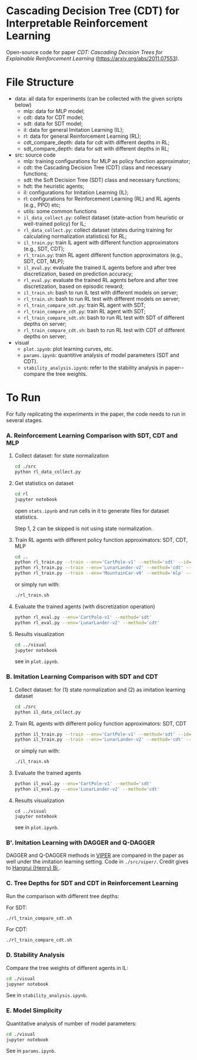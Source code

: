 # Cascading Decision Tree (CDT) for Interpretable Reinforcement Learning

Open-source code for paper *CDT: Cascading Decision Trees for Explainable Reinforcement Learning* (https://arxiv.org/abs/2011.07553).


# File Structure

* data: all data for experiments (can be collected with the given scripts below)
  * mlp: data for MLP model;
  * cdt: data for CDT model;
  * sdt: data for SDT model;
  * il: data for general Imitation Learning (IL);
  * rl: data for general Reinforcement Learning (RL);
  * cdt_compare_depth: data for cdt with different depths in RL;
  * sdt_compare_depth: data for sdt with different depths in RL;
* src: source code
  * mlp: training configurations for MLP as policy function approximator;
  * cdt: the Cascading Decision Tree (CDT) class and necessary functions;
  * sdt: the Soft Decision Tree (SDT) class and necessary functions;
  * hdt: the heuristic agents;
  * il: configurations for Imitation Learning (IL);
  * rl: configurations for Reinforcement Learning (RL) and RL agents (e.g., PPO) etc;
  * utils: some common functions
  * `il_data_collect.py`: collect dataset (state-action from heuristic or well-trained policy) for IL;
  * `rl_data_collect.py`: collect dataset (states during training for calculating normalization statistics) for RL;
  * `il_train.py`: train IL agent with different function approximators (e.g., SDT, CDT);
  * `rl_train.py`: train RL agent different function approximators (e.g., SDT, CDT, MLP);
  * `il_eval.py`: evaluate the trained IL agents before and after tree discretization, based on prediction accuracy;
  * `rl_eval.py`: evaluate the trained RL agents before and after tree discretization, based on episodic reward;
  * `il_train.sh`: bash to run IL  test with different models on server;
  * `rl_train.sh`: bash to run RL test with different models on server;
  * `rl_train_compare_sdt.py`: train RL agent with SDT;
  * `rl_train_compare_cdt.py`: train RL agent with SDT;
  * `rl_train_compare_sdt.sh`: bash to run RL test with SDT of different depths on server;
  * `rl_train_compare_cdt.sh`: bash to run RL test with CDT of different depths on server;
* visual
  * `plot.ipynb`: plot learning curves, etc.
  * `params.ipynb`: quantitive analysis of model parameters (SDT and CDT).
  * `stability_analysis.ipynb`: refer to the stability analysis in paper--compare the tree weights.

# To Run

For fully replicating the experiments in the paper, the code needs to run in several stages.

### A. Reinforcement Learning Comparison with SDT, CDT and MLP

1. Collect dataset: for state normalization

   ``` bash
   cd ./src
   python rl_data_collect.py
   ```

2. Get statistics on dataset

   ````bash
   cd rl
   jupyter notebook
   ````

   open `stats.ipynb` and run cells in it to generate files for dataset statistics.
   
   Step 1, 2 can be skipped is not using state normalization. 

3. Train RL agents with different policy function approximators: SDT, CDT, MLP

   ```bash
   cd ..
   python rl_train.py --train --env='CartPole-v1' --method='sdt' --id=0
   python rl_train.py --train --env='LunarLander-v2' --method='cdt' --id=0
   python rl_train.py --train --env='MountainCar-v0' --method='mlp' --id=0
   ```

   or simply run with:

   ````bash
   ./rl_train.sh
   ````

4. Evaluate the trained agents (with discretization operation)

   ````bash
   python rl_eval.py --env='CartPole-v1' --method='sdt'
   python rl_eval.py --env='LunarLander-v2' --method='cdt'
   ````


5. Results visualization

   ```bash
   cd ../visual
   jupyter notebook
   ```

   see in `plot.ipynb`.

### B. Imitation Learning Comparison with SDT and CDT

1. Collect dataset: for (1) state normalization and (2) as imitation learning dataset

   ```bash
   cd ./src
   python il_data_collect.py
   ```

2. Train RL agents with different policy function approximators: SDT, CDT

   ```bash
   python il_train.py --train --env='CartPole-v1' --method='sdt' --id=0
   python il_train.py --train --env='LunarLander-v2' --method='cdt' --id=0
   ```

   or simply run with:

   ```bash
   ./il_train.sh
   ```

3. Evaluate the trained agents

   ```bash
   python il_eval.py --env='CartPole-v1' --method='sdt'
   python il_eval.py --env='LunarLander-v2' --method='cdt'
   ```

4. Results visualization

   ```
   cd ../visual
   jupyter notebook
   ```

   see in `plot.ipynb`.
   
### B'. Imitation Learning with DAGGER and Q-DAGGER
DAGGER and Q-DAGGER methods in [VIPER](https://arxiv.org/abs/1805.08328) are compared in the paper as well under the imitation learning setting. Code in `./src/viper/`. Credit gives to [Hangrui (Henry) Bi
](https://github.com/20171130).

### C. Tree Depths for SDT and CDT in Reinforcement Learning

 Run the comparison with different tree depths:

For SDT:

```bash
./rl_train_compare_sdt.sh
```

For CDT:

```
./rl_train_compare_cdt.sh
```

### D. Stability Analysis

Compare the tree weights of different agents in IL:

```bash
cd ./visual
jupyner notebook
```

See in `stability_analysis.ipynb`.

### E. Model Simplicity

Quantitative analysis of number of model parameters:

```bash
cd ./visual
jupyter notebook
```

See in `params.ipynb`.
